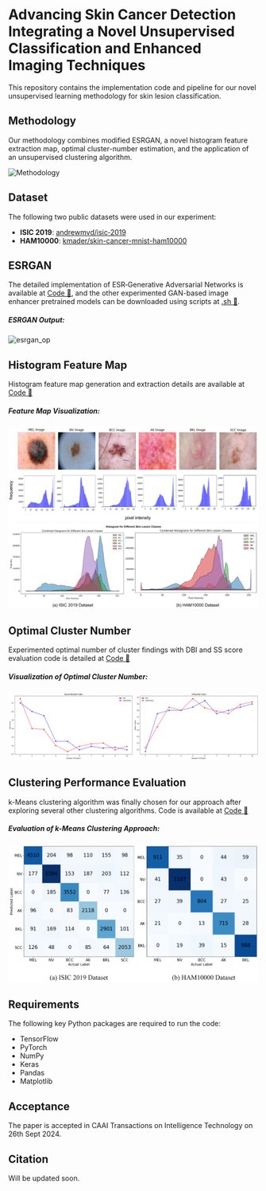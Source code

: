 # Advancing Skin Cancer Detection Integrating a Novel Unsupervised Classification and Enhanced Imaging Techniques

This repository contains the implementation code and pipeline for our novel unsupervised learning methodology for skin lesion classification. 

## Methodology
Our methodology combines modified ESRGAN, a novel histogram feature extraction map, optimal cluster-number estimation, and the application of an unsupervised clustering algorithm.

![Methodology](/images/methodology.png)

## Dataset
The following two public datasets were used in our experiment:
- **ISIC 2019**: [andrewmvd/isic‐2019](https://www.kaggle.com/datasets/andrewmvd/isic‐2019)
- **HAM10000**: [kmader/skin-cancer-mnist-ham10000](https://www.kaggle.com/datasets/kmader/skin-cancer-mnist-ham10000)

## ESRGAN

The detailed implementation of ESR‐Generative Adversarial Networks is available at [Code 📁](https://github.com/abdurrahman4127/UnsupervisedSkinCancerClassification/tree/main/ESRGAN), and the other experimented GAN-based image enhancer pretrained models can be downloaded using scripts at [.sh 📁](https://github.com/abdurrahman4127/UnsupervisedSkinCancerClassification/tree/main/Pretrained%20GAN-based%20Models).

##### ESRGAN Output:
![esrgan_op](/images/esrgan_output.png)


## Histogram Feature Map
Histogram feature map generation and extraction details are available at [Code 📁](https://github.com/abdurrahman4127/UnsupervisedSkinCancerClassification/blob/main/Unsupervised_HistogramFreature.ipynb)

##### Feature Map Visualization:
![hist_feature](/images/histogram.png)
![hist_feature2](/images/histogram2.png)

## Optimal Cluster Number
Experimented optimal number of cluster findings with DBI and SS score evaluation code is detailed at [Code 📁](https://github.com/abdurrahman4127/UnsupervisedSkinCancerClassification/blob/main/Unsupervised_HistogramFreature.ipynb)

##### Visualization of Optimal Cluster Number:
![optimal_cluster_num](/images/cluster_num.png)

## Clustering Performance Evaluation
k-Means clustering algorithm was finally chosen for our approach after exploring several other clustering algorithms. Code is available at [Code 📁](https://github.com/abdurrahman4127/UnsupervisedSkinCancerClassification/blob/main/Unsupervised_HistogramFreature.ipynb)

##### Evaluation of k-Means Clustering Approach:
![kmeans](/images/kmeans.png)

## Requirements

The following key Python packages are required to run the code:

- TensorFlow
- PyTorch
- NumPy
- Keras
- Pandas
- Matplotlib


## Acceptance
The paper is accepted in CAAI Transactions on Intelligence Technology on 26th Sept 2024. 

## Citation
Will be updated soon. 
